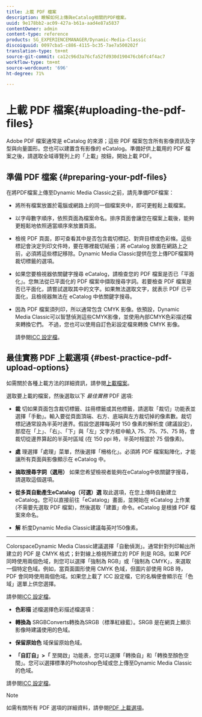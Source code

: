 ```yaml
---
title: 上載 PDF 檔案
description: 瞭解如何上傳與eCatalog相關的PDF檔案。
uuid: 9e178bb2-ac09-427a-b61a-aad4e87a5837
contentOwner: admin
content-type: reference
products: SG_EXPERIENCEMANAGER/Dynamic-Media-Classic
discoiquuid: 0097cba5-c886-4115-bc35-7ae7a500202f
translation-type: tm+mt
source-git-commit: ca12c96d3a76cfa52fd930d190476cb6fc4f4ac7
workflow-type: tm+mt
source-wordcount: '696'
ht-degree: 71%

---
```



# 上載 PDF 檔案{#uploading-the-pdf-files}

Adobe PDF 檔案通常是 eCatalog 的來源；這些 PDF 檔案包含所有影像資訊及字型與向量圖形。您也可以建置含有影像的 eCatalog。準備好供上載用的 PDF 檔案之後，請選取全域導覽列上的「上載」按鈕，開始上載 PDF。

## 準備 PDF 檔案 {#preparing-your-pdf-files}

在將PDF檔案上傳至Dynamic Media Classic之前，請先準備PDF檔案：

* 將所有檔案放置於電腦或網路上的同一個檔案夾中，即可更輕鬆上載檔案。
* 以字母數字順序，依照頁面為檔案命名。排序頁面會讓您在檔案上載後，能夠更輕鬆地依照適當順序來放置頁面。
* 檢視 PDF 頁面，即可查看其中是否包含裁切標記、對齊目標或色彩條。這些標記會決定列印文件時，要在哪裡裁切紙張；將 eCatalog 放置在網路上之前，必須將這些標記移除。Dynamic Media Classic提供在您上傳PDF檔案時裁切標籤的選項。
* 如果您要檢視器依關鍵字搜尋 eCatalog，請檢查您的 PDF 檔案是否已「平面化」。您無法從已平面化的 PDF 檔案中擷取搜尋字詞。若要檢查 PDF 檔案是否已平面化，請嘗試選取其中的文字。如果無法選取文字，就表示 PDF 已平面化，且檢視器無法在 eCatalog 中依關鍵字搜尋。
* 因為 PDF 檔案須列印，所以通常包含 CMYK 影像。依預設，Dynamic Media Classic可以智慧偵測這些CMYK影像，並使用內部CMYK色彩描述檔來轉換它們。 不過，您也可以使用自訂色彩設定檔來轉換 CMYK 影像。

   請參閱[ICC 設定檔](icc-profiles.md#icc_profiles)。

## 最佳實務 PDF 上載選項  {#best-practice-pdf-upload-options}

如需關於各種上載方法的詳細資訊，請參閱[上載檔案](uploading-files.md#uploading_your_files)。

選取要上載的檔案，然後選取以下 *最佳實務* PDF 選項:

* **裁**
切如果頁面包含裁切標籤、註冊標籤或其他標籤，請選取「裁切」功能表並選擇「手動」。輸入要從頁面頂端、右方、底端與左方裁切掉的像素數。裁切標記通常設為半英吋邊界。假設您選擇每英吋 150 像素的解析度 (建議設定)，那麼在「上」、「右」、「下」與「左」文字方框中輸入 75、75、75、75 時，會裁切從邊界算起的半英吋區域 (在 150 ppi 時，半英吋相當於 75 個像素)。

* **處**
理選擇「處理」菜單，然後選擇「柵格化」。必須將 PDF 檔案點陣化，才能讓所有頁面與影像顯示在 eCatalog 中。

* **摘取搜尋字詞（選用）**
如果您希望檢視者能夠在eCatalog中依關鍵字搜尋，請選取這個選項。

* **從多頁自動產生eCatalog（可選）選**
取此選項，在您上傳時自動建立eCatalog。您可以直接前往「eCatalog」畫面，並開始在 eCatalog 上作業 (不需要先選取 PDF 檔案)，然後選取「建置」命令。eCatalog 是根據 PDF 檔案來命名。

* **解**
析度Dynamic Media Classic建議每英吋150像素。

* ****
ColorspaceDynamic Media Classic建議選擇「自動偵測」。通常針對列印輸出所建立的 PDF 是 CMYK 格式；針對線上檢視所建立的 PDF 則是 RGB。如果 PDF 同時使用兩個色域，則您可以選擇「強制為 RGB」或「強制為 CMYK」，來選取一個特定色域。例如，當頁面圖形使用 CMYK 色域，但圖片卻使用 RGB 時，PDF 會同時使用兩個色域。如果您上載了 ICC 設定檔，它的名稱便會顯示在「色域」選單上供您選擇。

   請參閱[ICC 設定檔](icc-profiles.md#icc_profiles)。

* **色彩描**
述檔選擇色彩描述檔選項：

* **轉換為**
SRGBConverts轉換為SRGB（標準紅綠藍）。SRGB 是在網頁上顯示影像時建議使用的色域。

* **保留原始色**
域保留原始色域。

* **「自訂自」>「**
至開啟」功能表，您可以選擇「轉換自」和「轉換至顏色空間」。您可以選擇標準的Photoshop色域或您上傳至Dynamic Media Classic的色域。

請參閱[ICC 設定檔](icc-profiles.md#icc_profiles)。

>[!NOTE]
>
>如需有關所有 PDF 選項的詳細資料，請參閱[PDF 上載選項](pdfs.md#pdf_upload_options)。

